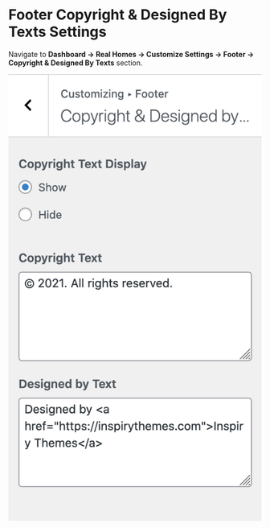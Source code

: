 # Footer Copyright & Designed By Texts Settings

Navigate to **Dashboard → Real Homes → Customize Settings → Footer → Copyright & Designed By Texts** section.

![Footer Settings](images/home-setup/text-settings-full.png)